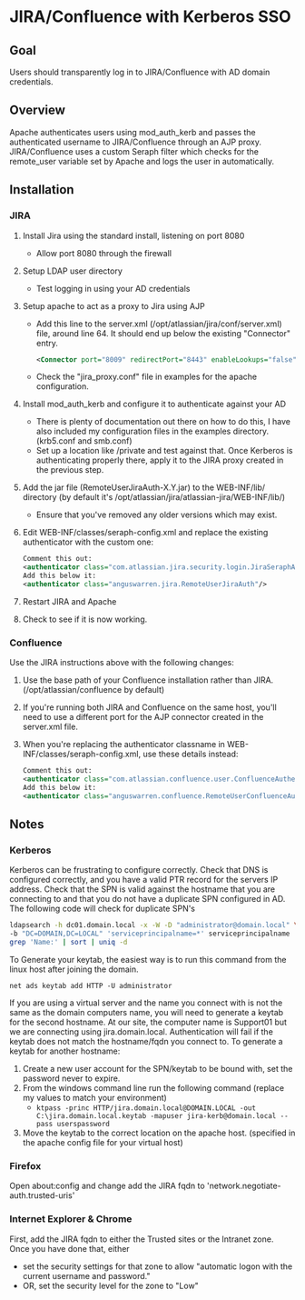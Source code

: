 JIRA/Confluence with Kerberos SSO
================================
Goal
----
Users should transparently log in to JIRA/Confluence with AD domain credentials. 

Overview
--------
Apache authenticates users using mod_auth_kerb and passes the authenticated username to JIRA/Confluence through an AJP proxy. JIRA/Confluence uses a custom Seraph filter which checks for the remote_user variable set by Apache and logs the user in automatically.

Installation
-----------
### JIRA
1. Install Jira using the standard install, listening on port 8080
   * Allow port 8080 through the firewall
2. Setup LDAP user directory
   * Test logging in using your AD credentials
3. Setup apache to act as a proxy to Jira using AJP
   * Add this line to the server.xml (/opt/atlassian/jira/conf/server.xml) file, around line 64. It should end up below the existing "Connector" entry.
     
     ```xml
     <Connector port="8009" redirectPort="8443" enableLookups="false" protocol="AJP/1.3" URIEncoding="UTF-8" tomcatAuthentication="false"/>
     ```
   * Check the "jira_proxy.conf" file in examples for the apache configuration.
4. Install mod_auth_kerb and configure it to authenticate against your AD
   * There is plenty of documentation out there on how to do this, I have also included my configuration files in the examples directory. (krb5.conf and smb.conf)
   * Set up a location like /private and test against that. Once Kerberos is authenticating properly there, apply it to the JIRA proxy created in the previous step.
5. Add the jar file (RemoteUserJiraAuth-X.Y.jar) to the WEB-INF/lib/ directory (by default it's /opt/atlassian/jira/atlassian-jira/WEB-INF/lib/)
   * Ensure that you've removed any older versions which may exist.
6. Edit WEB-INF/classes/seraph-config.xml and replace the existing authenticator with the custom one: 
   
   ```xml
   Comment this out:
   <authenticator class="com.atlassian.jira.security.login.JiraSeraphAuthenticator"/>
   Add this below it:
   <authenticator class="anguswarren.jira.RemoteUserJiraAuth"/>
   ```
7. Restart JIRA and Apache
8. Check to see if it is now working.

### Confluence
Use the JIRA instructions above with the following changes:

1. Use the base path of your Confluence installation rather than JIRA. (/opt/atlassian/confluence by default) 
2. If you're running both JIRA and Confluence on the same host, you'll need to use a different port for the AJP connector created in the server.xml file.
3. When you're replacing the authenticator classname in WEB-INF/classes/seraph-config.xml, use these details instead:
   
   ```xml
   Comment this out:
   <authenticator class="com.atlassian.confluence.user.ConfluenceAuthenticator"/>
   Add this below it:
   <authenticator class="anguswarren.confluence.RemoteUserConfluenceAuth"/>
   ```

Notes
-----
### Kerberos
Kerberos can be frustrating to configure correctly. Check that DNS is configured correctly, and you have a valid PTR record for the servers IP address. Check that the SPN is valid against the hostname that you are connecting to and that you do not have a duplicate SPN configured in AD. The following code will check for duplicate SPN's
```bash
ldapsearch -h dc01.domain.local -x -W -D "administrator@domain.local" \
-b "DC=DOMAIN,DC=LOCAL" 'serviceprincipalname=*' serviceprincipalname | \
grep 'Name:' | sort | uniq -d
```

To Generate your keytab, the easiest way is to run this command from the linux host after joining the domain.
```
net ads keytab add HTTP -U administrator
```

If you are using a virtual server and the name you connect with is not the same as the domain computers name, you will need to generate a keytab for the second hostname. At our site, the computer name is Support01 but we are connecting using jira.domain.local. Authentication will fail if the keytab does not match the hostname/fqdn you connect to. To generate a keytab for another hostname:
1. Create a new user account for the SPN/keytab to be bound with, set the password never to expire.
2. From the windows command line run the following command (replace my values to match your environment)
   * `ktpass -princ HTTP/jira.domain.local@DOMAIN.LOCAL -out C:\jira.domain.local.keytab -mapuser jira-kerb@domain.local --pass userspassword`
3. Move the keytab to the correct location on the apache host. (specified in the apache config file for your virtual host)

### Firefox
Open about:config and change add the JIRA fqdn to 'network.negotiate-auth.trusted-uris'

### Internet Explorer & Chrome
First, add the JIRA fqdn to either the Trusted sites or the Intranet zone. Once you have done that, either
  * set the security settings for that zone to allow "automatic logon with the current username and password."
  * OR, set the security level for the zone to "Low"

